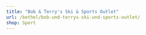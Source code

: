 ```yaml
---
title: "Bob & Terry's Ski & Sports Outlet"
url: /bethel/bob-und-terrys-ski-und-sports-outlet/
shop: Sport
---
```

